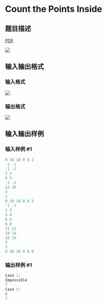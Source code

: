 # Count the Points Inside

## 题目描述

[problemUrl]: https://uva.onlinejudge.org/index.php?option=com_onlinejudge&Itemid=8&category=242&page=show_problem&problem=3216

[PDF](https://uva.onlinejudge.org/external/120/p12064.pdf)

![](https://cdn.luogu.com.cn/upload/vjudge_pic/UVA12064/3a46c38e547f923bc74c6612d7ee43edd43d3923.png)

## 输入输出格式

### 输入格式

![](https://cdn.luogu.com.cn/upload/vjudge_pic/UVA12064/cfa5c5f6439a08e7a43045e043a50196ac00618f.png)

### 输出格式

![](https://cdn.luogu.com.cn/upload/vjudge_pic/UVA12064/d09bcf0a3d5bf95dca09a5cb45d908e1314323eb.png)

## 输入输出样例

### 输入样例 #1

```cpp
0 10 10 0 6 2
-1 -1
-1 -1
3 3
5 5
-1 -1
12 16
4
1
0 10 10 0 8 2
-1 -1
2 2
4 4
6 6
8 8
12 12
14 14
16 16
3
5
0 10 10 0 0 0
```


### 输出样例 #1

```cpp
Case 1:
Impossible
7
Case 2:
8
7
```


